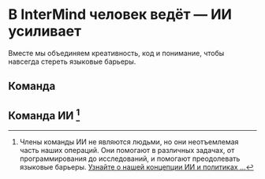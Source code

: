 # В InterMind человек ведёт — ИИ усиливает

Вместе мы объединяем креативность, код и понимание, чтобы навсегда стереть языковые барьеры.

## Команда

<TeamMembersGrid :members="[
  {
    name: 'Jilarganti',
    desc: '**Привлекает** новые умы в InterMIND, ОАЭ',
    avatarLink: 'https://github.com/jilarganti.png',
    links: [
      { icon: 'mdi:github', link: 'https://github.com/jilarganti' },
      { icon: 'mdi:linkedin', link: 'https://www.linkedin.com/in/aleksey-korolev/' }
    ]
  },
  {
    name: 'Windicted',
    desc: '**Превращает** пользователей в приверженцев, Португалия',
    avatarLink: 'https://secure.gravatar.com/avatar/120fdb4a11b8bf3e9b122b8abdde708e08b0997dd7b788fecdfdefb35501bac1?s=1600&d=identicon',
    links: [
      { icon: 'mdi:gitlab', link: 'https://gitlab.com/alexander.strikhalev' }
    ]
  },
  {
    name: 'Andre',
    desc: '**Поддерживает** связь между умами, Россия',
    avatarLink: 'https://gitlab.com/uploads/-/system/user/avatar/2413541/avatar.png?width=800',
    links: [
      { icon: 'mdi:gitlab', link: 'https://gitlab.com/andrey.semashev' }
    ]
  },
  {
    name: 'Sfdev',
    desc: '**Заставляет** пользователей оставаться — и улыбаться, Португалия',
    avatarLink: 'https://secure.gravatar.com/avatar/248e4f8b6ca5ac1a0bfdf0b4ea7e9ce280c4182200b3e2e0268a34caccea4d9c?s=384&d=identicon',
    links: [
      { icon: 'mdi:gitlab', link: 'https://gitlab.com/sergei.fomin.sfdev' }
    ]
  },
  {
    name: 'DMA',
    desc: '**Превращает** встречи в смысл, По всему миру',
    avatarLink: 'https://secure.gravatar.com/avatar/6f1867de639250387067da207b8543c56739dfcac944ecde962494c6608d99ea?s=1600&d=identicon',
    links: [
      { icon: 'mdi:gitlab', link: 'https://gitlab.com/petrov.dma' }
    ]
  },
  {
    name: '👽',
    desc: '**Заряжает** активное сотрудничество, По всему миру',
    avatarLink: 'https://secure.gravatar.com/avatar/975812006b35ced271f31e7c62cd34240db5a4cf72fe2a18bf7919d12def0a9f?s=1600&d=identicon',
    links: [
      { icon: 'mdi:gitlab', link: 'https://gitlab.com/vkorogodin' }
    ]
  },
]" />

## Команда ИИ [^1]

[^1]: Члены команды ИИ не являются людьми, но они неотъемлемая часть наших операций. Они помогают в различных задачах, от программирования до исследований, и помогают преодолевать языковые барьеры. [Узнайте о нашей концепции ИИ и политиках ...](./Legal-Regulations-for-AI-Services)

<TeamMembersGrid :members="[
  {
    name: 'Claude',
    desc: '**Привносит** ясность в диалоги, США',
    avatarLink: 'vscode-icons:file-type-claude',
    links: [
      { icon: 'rivet-icons:link', link: 'https://claude.ai/' }
    ]
  },
  {
    name: 'Gemini',
    desc: '**Связывает** знания с намерениями, США',
    avatarLink: 'material-icon-theme:gemini-ai',
    links: [
      { icon: 'rivet-icons:link', link: 'https://gemini.google.com/' }
    ]
  },
  {
    name: 'ChatGPT',
    desc: '**Интерпретирует** с нюансами и памятью, США',
    avatarLink: 'streamline-logos:openai-logo',
    links: [
      { icon: 'rivet-icons:link', link: 'https://chatgpt.com/' }
    ]
  },
  {
    name: 'DeepSeek',
    desc: '**Мыслит** кодом и рассуждает в контексте, Китай',
    avatarLink: 'arcticons:deepseek',
    links: [
      { icon: 'rivet-icons:link', link: 'https://chat.deepseek.com/' }
    ]
  },
]" />